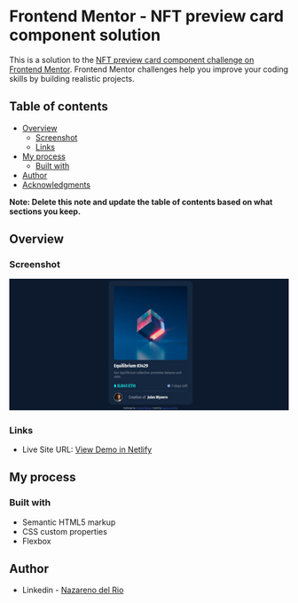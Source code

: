 # Frontend Mentor - NFT preview card component solution

This is a solution to the [NFT preview card component challenge on Frontend Mentor](https://www.frontendmentor.io/challenges/nft-preview-card-component-SbdUL_w0U). Frontend Mentor challenges help you improve your coding skills by building realistic projects. 

## Table of contents

- [Overview](#overview)
  - [Screenshot](#screenshot)
  - [Links](#links)
- [My process](#my-process)
  - [Built with](#built-with)
- [Author](#author)
- [Acknowledgments](#acknowledgments)

**Note: Delete this note and update the table of contents based on what sections you keep.**

## Overview


### Screenshot

![](./screenshot.jpg)


### Links

- Live Site URL: [View Demo in Netlify](https://hopeful-hoover-f74341.netlify.app/)

## My process

### Built with

- Semantic HTML5 markup
- CSS custom properties
- Flexbox

## Author

- Linkedin - [Nazareno del Rio](https://www.linkedin.com/in/nazarenodelrio/)
